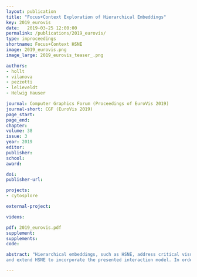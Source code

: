 ```yaml
---
layout: publication
title: "Focus+Context Exploration of Hierarchical Embeddings"
key: 2019_eurovis
date:   2019-03-25 12:00:00
permalink: /publications/2019_eurovis/
type: inproceedings
shortname: Focus+Context HSNE
image: 2019_eurovis.png
image_large: 2019_eurovis_teaser_.png

authors:
- hollt
- vilanova
- pezzotti
- lelieveldt
- Helwig Hauser

journal: Computer Graphics Forum (Proceedings of EuroVis 2019)
journal-short: CGF (EuroVis 2019)
page_start:
page_end:
chapter:
volume: 38
issue: 3
year: 2019
editor:
publisher:
school:
award:

doi: 
publisher-url:

projects:
- cytosplore

external-project:

videos:

pdf: 2019_eurovis.pdf
supplement:
supplements:
code: 

abstract: "Hierarchical embeddings, such as HSNE, address critical visual and computational scalability issues of traditional techniques for dimensionality reduction. The improved scalability comes at the cost of the need for increased user interaction for exploration. In this paper, we provide a solution for the interactive visual Focus+Context exploration of such embeddings. We explain how to integrate embedding  parts from different levels of detail, corresponding to focus and context groups, in a joint visualization. We devise an according interaction model that relates typical semantic operations on a Focus+Context visualization with the according changes in the level-of-detail-hierarchy of the embedding, including also a mode for comparative Focus+Context exploration
and extend HSNE to incorporate the presented interaction model. In order to demonstrate the effectiveness of  our approach, we present a use case based on the visual exploration of multi-dimensional images."

---
```

